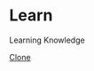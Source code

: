 # Learn
Learning Knowledge

[Clone](https://github.com/BuKaixiu/learn/tree/master/javaScript/clone/clone.html)
